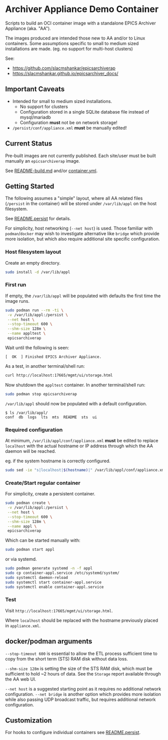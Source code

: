 # Archiver Appliance Demo Container

Scripts to build an OCI container image with a standalone EPICS Archiver Appliance (aka. "AA").

The images produced are intended those new to AA and/or to Linux containers.
Some assumptions specific to small to medium sized installations are made.
(eg. no support for multi-host clusters)

See:

- https://github.com/slacmshankar/epicsarchiverap
- https://slacmshankar.github.io/epicsarchiver_docs/

## Important Caveats

- Intended for small to medium sized installations.
  - No support for clusters
  - Configuration stored in a single SQLite database file instead of mysql/mariadb
  - Configuration __must__ not be on network storage!
- `/persist/conf/appliance.xml` __must__ be manually edited!

## Current Status

Pre-built images are not currently published.
Each site/user must be built manually an `epicsarchiverap` image.

See [README-build.md](README-build.md) and/or [container.yml](.github/workflows/container.yml).

## Getting Started

The following assumes a "simple" layout, where all AA related
files (`/persist` in the container) will be stored under `/var/lib/appl` on the host filesystem.

See [README.persist](README.persist) for details.

For simplicity, host networking (`--net host`) is used.
Those familiar with `podman`/`docker` may wish to investigate
alternative like `bridge` which provide more isolation, but
which also require additional site specific configuration.

### Host filesystem layout

Create an empty directory.

```sh
sudo install -d /var/lib/appl
```

### First run

If empty, the `/var/lib/appl` will be populated with defaults
the first time the image runs.

```sh
sudo podman run --rm -ti \
 -v /var/lib/appl:/persist \
 --net host \
 --stop-timeout 600 \
 --shm-size 128m \
 --name appltest \
 epicsarchiverap
```

Wait until the following is seen:

```
[  OK  ] Finished EPICS Archiver Appliance.
```

As a test, in another terminal/shell run:

```sh
curl http://localhost:17665/mgmt/ui/storage.html
```

Now shutdown the `appltest` container.
In another terminal/shell run:

```sh
sudo podman stop epicsarchiverap
```

`/var/lib/appl` should now be populated with a default configuration.

```
$ ls /var/lib/appl/
conf  db  logs  lts  mts  README  sts  ui
```

### Required configuration

At minimum, `/var/lib/appl/conf/appliance.xml` __must__ be edited
to replace `localhost` with the actual hostname or IP address
through which the AA daemon will be reached.

eg. if the system hostname is correctly configured.

```sh
sudo sed -ie "s|localhost|$(hostname)|" /var/lib/appl/conf/appliance.xml
```

### Create/Start regular container

For simplicity, create a persistent container.

```sh
sudo podman create \
 -v /var/lib/appl:/persist \
 --net host \
 --stop-timeout 600 \
 --shm-size 128m \
 --name appl \
 epicsarchiverap
```

Which can be started manually with:

```sh
sudo podman start appl
```

or via systemd.

```sh
sudo podman generate systemd -n -f appl
sudo cp container-appl.service /etc/systemd/system/
sudo systemctl daemon-reload
sudo systemctl start container-appl.service
sudo systemctl enable container-appl.service
```

### Test

Visit `http://localhost:17665/mgmt/ui/storage.html`.

Where `localhost` should be replaced with the hostname
previously placed in `appliance.xml`.

## docker/podman arguments

`--stop-timeout 600` is essential to allow the
ETL process sufficient time to copy from the short term (STS)
RAM disk without data loss.

`--shm-size 128m` is setting the size of the STS RAM disk,
which must be sufficient to hold ~2 hours of data.
See the `Storage` report available through the AA web UI.

`--net host` is a suggested starting point as it requires no additional network configuration.
`--net bridge` is another option which provides more isolation while also passing UDP broadcast traffic,
but requires additional network configuration.

## Customization

For hooks to configure individual containers see [README.persist](README.persist).
